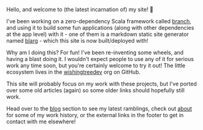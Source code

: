 Hello, and welcome to (the latest incarnation of) my site! 👋

I've been working on a zero-dependency Scala framework called [branch](https://github.com/wishingtreedev/branch), and
using it to build some fun applications (along with other dependencies at the app level) with it - one of them is a
markdown static site generator named [blarg](https://github.com/wishingtreedev/blarg) - which this site is now
built/deployed with!

Why am I doing this? For fun! I've been re-inventing some wheels, and having a blast doing it. I wouldn't expect people
to use any of it for serious work any time soon, but you're certainly welcome to try it out! The little ecosystem lives
in the [wishingtreedev](https://github.com/wishingtreedev) org on GitHub.

This site will probably focus on my work with these projects, but I've ported over some old articles (again) so some
older links should hopefully still work.

Head over to the [blog](/latest) section to see my latest ramblings, check out [about](/about) for some of my work
history, or the external links in the footer to get in contact with me elsewhere!
